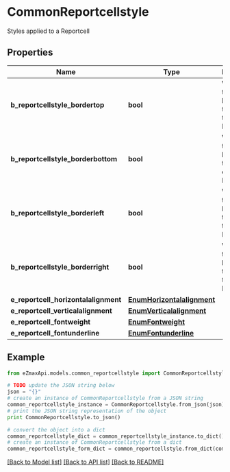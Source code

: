# CommonReportcellstyle

Styles applied to a Reportcell 

## Properties
Name | Type | Description | Notes
------------ | ------------- | ------------- | -------------
**b_reportcellstyle_bordertop** | **bool** | Whether there is a border at the top of the Reportcell | 
**b_reportcellstyle_borderbottom** | **bool** | Whether there is a border at the bottom of the Reportcell | 
**b_reportcellstyle_borderleft** | **bool** | Whether there is a border at the left of the Reportcell | 
**b_reportcellstyle_borderright** | **bool** | Whether there is a border at the right of the Reportcell | 
**e_reportcell_horizontalalignment** | [**EnumHorizontalalignment**](EnumHorizontalalignment.md) |  | 
**e_reportcell_verticalalignment** | [**EnumVerticalalignment**](EnumVerticalalignment.md) |  | 
**e_reportcell_fontweight** | [**EnumFontweight**](EnumFontweight.md) |  | 
**e_reportcell_fontunderline** | [**EnumFontunderline**](EnumFontunderline.md) |  | 

## Example

```python
from eZmaxApi.models.common_reportcellstyle import CommonReportcellstyle

# TODO update the JSON string below
json = "{}"
# create an instance of CommonReportcellstyle from a JSON string
common_reportcellstyle_instance = CommonReportcellstyle.from_json(json)
# print the JSON string representation of the object
print CommonReportcellstyle.to_json()

# convert the object into a dict
common_reportcellstyle_dict = common_reportcellstyle_instance.to_dict()
# create an instance of CommonReportcellstyle from a dict
common_reportcellstyle_form_dict = common_reportcellstyle.from_dict(common_reportcellstyle_dict)
```
[[Back to Model list]](../README.md#documentation-for-models) [[Back to API list]](../README.md#documentation-for-api-endpoints) [[Back to README]](../README.md)


